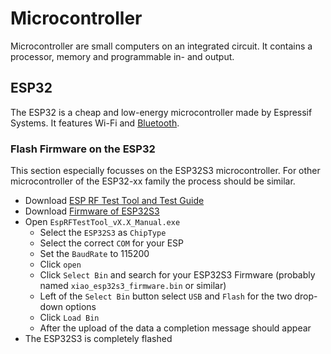 # Microcontroller

Microcontroller are small computers on an integrated circuit.
It contains a processor, memory and programmable in- and output.

## ESP32

The ESP32 is a cheap and low-energy microcontroller made by Espressif Systems.
It features Wi-Fi and [Bluetooth](/wiki/bluetooth.md).

### Flash Firmware on the ESP32 

This section especially focusses on the ESP32S3 microcontroller.
For other microcontroller of the ESP32-xx family the process should be similar.

- Download [ESP RF Test Tool and Test Guide](https://www.espressif.com/en/support/download/other-tools)
- Download [Firmware of ESP32S3](https://files.seeedstudio.com/wiki/SeeedStudio-XIAO-ESP32S3/res/XIAO-ESP32S3-firmware-20240814.zip)
- Open `EspRFTestTool_vX.X_Manual.exe`
  - Select the `ESP32S3` as `ChipType`
  - Select the correct `COM` for your ESP
  - Set the `BaudRate` to 115200
  - Click `open`
  - Click `Select Bin` and search for your ESP32S3 Firmware (probably named `xiao_esp32s3_firmware.bin` or similar)
  - Left of the `Select Bin` button select `USB` and `Flash` for the two drop-down options
  - Click `Load Bin`
  - After the upload of the data a completion message should appear
- The ESP32S3 is completely flashed
